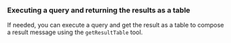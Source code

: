 ### Executing a query and returning the results as a table

If needed, you can execute a query and get the result as a table to compose a result message using the `getResultTable` tool.
